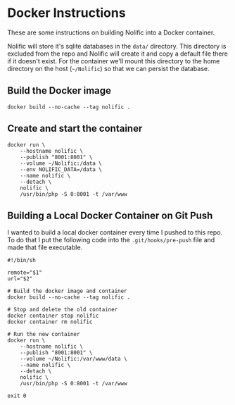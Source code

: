 # Docker Instructions

These are some instructions on building Nolific into a Docker container.

Nolific will store it's sqlite databases in the `data/` directory. This directory is excluded from the repo and Nolific will create it and copy a default file there if it doesn't exist. For the container we'll mount this directory to the home directory on the host (`~/Nolific`) so that we can persist the database.

## Build the Docker image

`docker build --no-cache --tag nolific .`

## Create and start the container

```
docker run \
    --hostname nolific \
    --publish "8001:8001" \
    --volume ~/Nolific:/data \
    --env NOLIFIC_DATA=/data \
    --name nolific \
    --detach \
    nolific \
    /usr/bin/php -S 0:8001 -t /var/www
```

## Building a Local Docker Container on Git Push

I wanted to build a local docker container every time I pushed to this repo. To do that I put the following code into the `.git/hooks/pre-push` file and made that file executable.

```
#!/bin/sh

remote="$1"
url="$2"

# Build the docker image and container
docker build --no-cache --tag nolific .

# Stop and delete the old container
docker container stop nolific
docker container rm nolific

# Run the new container
docker run \
    --hostname nolific \
    --publish "8001:8001" \
    --volume ~/Nolific:/var/www/data \
    --name nolific \
    --detach \
    nolific \
    /usr/bin/php -S 0:8001 -t /var/www

exit 0
```